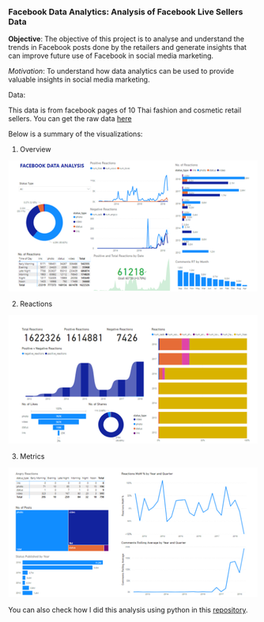 
### Facebook Data Analytics: Analysis of Facebook Live Sellers Data

**Objective**: The objective of this project is to analyse and understand the trends in Facebook posts done by the retailers and generate insights that can improve future use of Facebook in social media marketing.

*Motivation*: To understand how data analytics can be used to provide valuable insights in social media marketing.

Data:

This data is from facebook pages of 10 Thai fashion and cosmetic retail sellers. You can get the raw data [here](https://archive.ics.uci.edu/ml/datasets/Facebook+Live+Sellers+in+Thailand#)

Below is a summary of the visualizations:

1. Overview

![image](https://github.com/fonyango/power-bi/blob/main/facebook%20data%20analytics/images/Overview.PNG)

2. Reactions

![iamges](https://github.com/fonyango/power-bi/blob/main/facebook%20data%20analytics/images/Reactions.PNG)

3. Metrics

![image](https://github.com/fonyango/power-bi/blob/main/facebook%20data%20analytics/images/metrics.PNG)


You can also check how I did this analysis using python in this [repository](https://github.com/fonyango/Data-Analysis/tree/main/Facebook%20Live%20Sellers).
